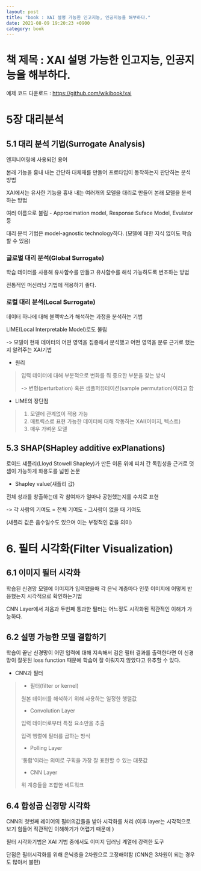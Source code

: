 ```yaml
---
layout: post
title: "book : XAI 설명 가능한 인고지능, 인공지능을 해부하다."
date: 2021-08-09 19:20:23 +0900
category: book
---
```


# 책 제목 :  XAI 설명 가능한 인고지능, 인공지능을 해부하다.

예제 코드 다운로드 : https://github.com/wikibook/xai



# 5장 대리분석

## 5.1 대리 분석 기법(Surrogate Analysis)

엔지니어링에 사용되던 용어

본래 기능을 흉내 내는 간단하 대체재를 만들어 프로타입이 동작하는지 판단하는 분석 방법

XAI에서는 유사한 기능을 흉내 내는 여러개의 모델을 대리로 만들어 본래 모델을 분석하는 방법

여러 이름으로 불림 - Approximation model, Response Suface Model, Evulator등 

대리 분석 기법은 model-agnostic technology하다. (모델에 대한 지식 없이도 학습할 수 있음)



### 글로벌 대리 분석(Global Surrogate)

학습 데이터를 사용해 유사함수를 만들고 유사함수를 해석 가능하도록 변조하는 방법

전통적인 머신러닝 기법에 적용하기 좋다.

### 로컬 대리 분석(Local Surrogate)

데이터 하나에 대해 블랙박스가 해석하는 과정을 분석하는 기법

LIME(Local Interpretable Model)로도 불림

-> 모델이 현재 데이터의 어떤 영역을 집중해서 분석했고 어떤 영역을 분류 근거로 했는지 알려주는 XAI기법

- 원리

> 입력 데이터에 대해 부분적으로 변화를 줘 중요한 부분을 찾는 방식
>
> -> 변형(perturbation) 혹은 샘플퍼뮤테이션(sample permutation)이라고 함 

- LIME의 장단점

> 1. 모델에 관계없이 적용 가능 
> 2. 매트릭스로 표현 가능한 데이터에 대해 작동하는 XAI(이미지, 텍스트)
> 3. 매우 가벼운 모델 

## 5.3 SHAP(SHapley additive exPlanations)

로이드 섀플리(Lloyd Stowell Shapley)가 만든 이론 위에 피처 간 독립성을 근거로 덧셈이 가능하게 화용도를 넓힌 논문

- Shapley value(섀플리 값)

전체 성과를 창출하는데 각 참여자가 얼마나 공헌했는지를 수치로 표현 

-> 각 사람의 기여도 = 전체 기여도 - 그사람이 없을 때 기여도

(섀플리 값은 음수일수도 있으며 이는 부정적인 값을 의미)



# 6. 필터 시각화(Filter Visualization)

## 6.1 이미지 필터 시각화

학습된 신경망 모델에 이미지가 입력됐을때 각 은닉 계층마다 인풋 이미지에 어떻게 반응했는지 시각적으로 확인하는기법

CNN Layer에서 처음과 두번째 통과한 필터는 어느정도 시각화된 직관적인 이해가 가능하다.

## 6.2 설명 가능한 모델 결합하기

학습이 끝난 신경망이 어떤 입력에 대해 지속해서 검은 필터 결과를 출력한다면 이 신경망이 잘못된 loss function 때문에 학습이 잘 이뤄지지 않았다고 유추할 수 있다.

- CNN과  필터

> - 필터(filter or kernel)
>
> 원본 데이터를 해석하기 위해 사용하는 일정한 행렬값
>
> - Convolution Layer
>
> 입력 데이터로부터 특정 요소만을 추출
>
> 입력 행렬에 필터를 곱하는 방식
>
> - Polling Layer
>
> '통합'이라는 의미로 구획을 가장 잘 표현할 수 있는 대푯값
>
> - CNN Layer
>
> 위 계층들을 조합한 네트워크

## 6.4 합성곱 신경망 시각화

CNN의 첫벗째 레이어의 필터의값들을 받아 시각화를 처리 (이후 layer는 시각적으로 보기 힘들어 직관적인 이해하기가 어렵기 때문에 )



필터 시각화기법은 XAI 기법 중에서도 이미지 딥러닝 계열에 강력한 도구

단점은 필터시각화를 위해 은닉층을 2차원으로 고정해야함 (CNN은 3차원이 되는 경우도 많아서 불편)

